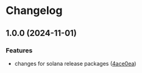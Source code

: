 # Changelog

## 1.0.0 (2024-11-01)


### Features

* changes for solana release packages ([4ace0ea](https://github.com/suicide/asdf-solana/commit/4ace0ea1d5180484f567a3c71550acffa9a24b3d))
